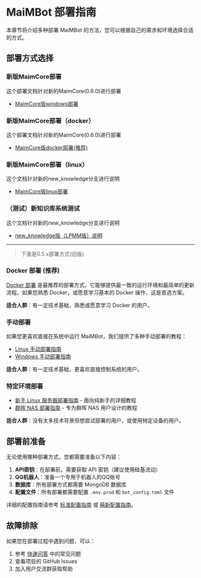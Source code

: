 # MaiMBot 部署指南

本章节将介绍多种部署 MaiMBot 的方法，您可以根据自己的需求和环境选择合适的方式。

## 部署方式选择

### 新版MaimCore部署

这个部署文档针对新的MaimCore(0.6.0)进行部署

- [MaimCore版windows部署](mmc_deploy)

### 新版MaimCore部署（docker）

这个部署文档针对新的MaimCore(0.6.0)进行部署
- [MaimCore版docker部署(推荐)](docker_deploy_mmc)

### 新版MaimCore部署（linux）
这个文档针对新的new_knowledge分支进行说明
- [MaimCore版linux部署](mmc_deploy_linux)

### （测试）新知识库系统测试

这个文档针对新的new_knowledge分支进行说明

- [new_knowledge版（LPMM版）说明](/manual/deployment/LPMM)

---
> 下面是0.5.x部署方式(旧版)
### Docker 部署 (推荐)

[Docker 部署](./docker_deploy) 是最推荐的部署方式，它能够提供最一致的运行环境和最简单的更新流程。如果您熟悉 Docker，或愿意学习基本的 Docker 操作，这是首选方案。

**适合人群**：有一定技术基础，熟悉或愿意学习 Docker 的用户。

### 手动部署

如果您更喜欢直接在系统中运行 MaiMBot，我们提供了多种手动部署的教程：

- [Linux 手动部署指南](./manual_deploy_linux)
- [Windows 手动部署指南](./manual_deploy_windows)

**适合人群**：有一定技术基础，更喜欢直接控制系统的用户。

### 特定环境部署

- [新手 Linux 服务器部署指南](./linux_deploy_guide_for_beginners) - 面向纯新手的详细教程
- [群晖 NAS 部署指南](./synology_deploy) - 专为群晖 NAS 用户设计的教程

**适合人群**：没有太多技术背景但想尝试部署的用户，或使用特定设备的用户。



## 部署前准备

无论使用哪种部署方式，您都需要准备以下内容：

1. **API密钥**：在部署前，需要获取 API 密钥（建议使用硅基流动）
2. **QQ机器人**：准备一个专用于机器人的QQ账号
3. **数据库**：所有部署方式都需要 MongoDB 数据库
4. **配置文件**：所有部署都需要配置 `.env.prod` 和 `bot_config.toml` 文件

详细的配置指南请参考 [标准配置指南](/manual/installation/installation_standard) 或 [萌新配置指南](/manual/installation/installation_cute)。

## 故障排除

如果您在部署过程中遇到问题，可以：

1. 参考 [快速问答](/manual/usage/fast_q_a) 中的常见问题
2. 查看项目的 GitHub Issues
3. 加入用户交流群获取帮助
